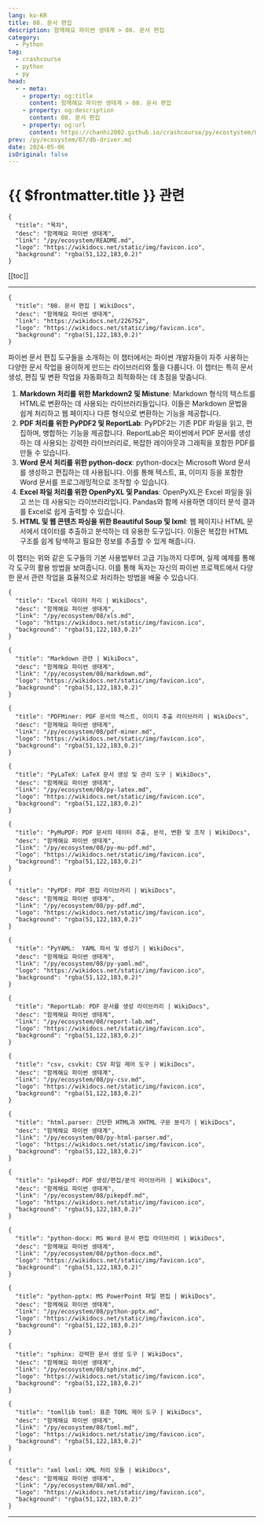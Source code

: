 ```yaml
---
lang: ko-KR
title: 08. 문서 편집
description: 함께해요 파이썬 생태계 > 08. 문서 편집
category:
  - Python
tag: 
  - crashcourse
  - python
  - py
head:
  - - meta:
    - property: og:title
      content: 함께해요 파이썬 생태계 > 08. 문서 편집
    - property: og:description
      content: 08. 문서 편집
    - property: og:url
      content: https://chanhi2002.github.io/crashcourse/py/ecostystem/08/
prev: /py/ecosystem/07/db-driver.md
date: 2024-05-06
isOriginal: false
---
```


# {{ $frontmatter.title }} 관련

```component VPCard
{
  "title": "목차",
  "desc": "함께해요 파이썬 생태계",
  "link": "/py/ecosystem/README.md",
  "logo": "https://wikidocs.net/static/img/favicon.ico",
  "background": "rgba(51,122,183,0.2)"
}
```

[[toc]]

---

```component VPCard
{
  "title": "08. 문서 편집 | WikiDocs",
  "desc": "함께해요 파이썬 생태계",
  "link": "https://wikidocs.net/226752",
  "logo": "https://wikidocs.net/static/img/favicon.ico",
  "background": "rgba(51,122,183,0.2)"
}
```

파이썬 문서 편집 도구들을 소개하는 이 챕터에서는 파이썬 개발자들이 자주 사용하는 다양한 문서 작업을 용이하게 만드는 라이브러리와 툴을 다룹니다. 이 챕터는 특히 문서 생성, 편집 및 변환 작업을 자동화하고 최적화하는 데 초점을 맞춥니다.

1. **Markdown 처리를 위한 Markdown2 및 Mistune**: Markdown 형식의 텍스트를 HTML로 변환하는 데 사용되는 라이브러리들입니다. 이들은 Markdown 문법을 쉽게 처리하고 웹 페이지나 다른 형식으로 변환하는 기능을 제공합니다.
2. **PDF 처리를 위한 PyPDF2 및 ReportLab**: PyPDF2는 기존 PDF 파일을 읽고, 편집하며, 병합하는 기능을 제공합니다. ReportLab은 파이썬에서 PDF 문서를 생성하는 데 사용되는 강력한 라이브러리로, 복잡한 레이아웃과 그래픽을 포함한 PDF를 만들 수 있습니다.
3. **Word 문서 처리를 위한 python-docx**: python-docx는 Microsoft Word 문서를 생성하고 편집하는 데 사용됩니다. 이를 통해 텍스트, 표, 이미지 등을 포함한 Word 문서를 프로그래밍적으로 조작할 수 있습니다.
4. **Excel 파일 처리를 위한 OpenPyXL 및 Pandas**: OpenPyXL은 Excel 파일을 읽고 쓰는 데 사용되는 라이브러리입니다. Pandas와 함께 사용하면 데이터 분석 결과를 Excel로 쉽게 출력할 수 있습니다.
5. **HTML 및 웹 콘텐츠 파싱을 위한 Beautiful Soup 및 lxml**: 웹 페이지나 HTML 문서에서 데이터를 추출하고 분석하는 데 유용한 도구입니다. 이들은 복잡한 HTML 구조를 쉽게 탐색하고 필요한 정보를 추출할 수 있게 해줍니다.

이 챕터는 위와 같은 도구들의 기본 사용법부터 고급 기능까지 다루며, 실제 예제를 통해 각 도구의 활용 방법을 보여줍니다. 이를 통해 독자는 자신의 파이썬 프로젝트에서 다양한 문서 관련 작업을 효율적으로 처리하는 방법을 배울 수 있습니다.

```component VPCard
{
  "title": "Excel 데이터 처리 | WikiDocs",
  "desc": "함께해요 파이썬 생태계",
  "link": "/py/ecosystem/08/xls.md",
  "logo": "https://wikidocs.net/static/img/favicon.ico",
  "background": "rgba(51,122,183,0.2)"
}
```

```component VPCard
{
  "title": "Markdown 관련 | WikiDocs",
  "desc": "함께해요 파이썬 생태계",
  "link": "/py/ecosystem/08/markdown.md",
  "logo": "https://wikidocs.net/static/img/favicon.ico",
  "background": "rgba(51,122,183,0.2)"
}
```

```component VPCard
{
  "title": "PDFMiner: PDF 문서의 텍스트, 이미지 추출 라이브러리 | WikiDocs",
  "desc": "함께해요 파이썬 생태계",
  "link": "/py/ecosystem/08/pdf-miner.md",
  "logo": "https://wikidocs.net/static/img/favicon.ico",
  "background": "rgba(51,122,183,0.2)"
}
```

```component VPCard
{
  "title": "PyLaTeX: LaTeX 문서 생성 및 관리 도구 | WikiDocs",
  "desc": "함께해요 파이썬 생태계",
  "link": "/py/ecosystem/08/py-latex.md",
  "logo": "https://wikidocs.net/static/img/favicon.ico",
  "background": "rgba(51,122,183,0.2)"
}
```

```component VPCard
{
  "title": "PyMuPDF: PDF 문서의 데이터 추출, 분석, 변환 및 조작 | WikiDocs",
  "desc": "함께해요 파이썬 생태계",
  "link": "/py/ecosystem/08/py-mu-pdf.md",
  "logo": "https://wikidocs.net/static/img/favicon.ico",
  "background": "rgba(51,122,183,0.2)"
}
```

```component VPCard
{
  "title": "PyPDF: PDF 편집 라이브러리 | WikiDocs",
  "desc": "함께해요 파이썬 생태계",
  "link": "/py/ecosystem/08/py-pdf.md",
  "logo": "https://wikidocs.net/static/img/favicon.ico",
  "background": "rgba(51,122,183,0.2)"
}
```

```component VPCard
{
  "title": "PyYAML:  YAML 파서 및 생성기 | WikiDocs",
  "desc": "함께해요 파이썬 생태계",
  "link": "/py/ecosystem/08/py-yaml.md",
  "logo": "https://wikidocs.net/static/img/favicon.ico",
  "background": "rgba(51,122,183,0.2)"
}
```

```component VPCard
{
  "title": "ReportLab: PDF 문서를 생성 라이브러리 | WikiDocs",
  "desc": "함께해요 파이썬 생태계",
  "link": "/py/ecosystem/08/report-lab.md",
  "logo": "https://wikidocs.net/static/img/favicon.ico",
  "background": "rgba(51,122,183,0.2)"
}
```

```component VPCard
{
  "title": "csv, csvkit: CSV 파일 제어 도구 | WikiDocs",
  "desc": "함께해요 파이썬 생태계",
  "link": "/py/ecosystem/08/py-csv.md",
  "logo": "https://wikidocs.net/static/img/favicon.ico",
  "background": "rgba(51,122,183,0.2)"
}
```

```component VPCard
{
  "title": "html.parser: 간단한 HTML과 XHTML 구문 분석기 | WikiDocs",
  "desc": "함께해요 파이썬 생태계",
  "link": "/py/ecosystem/08/py-html-parser.md",
  "logo": "https://wikidocs.net/static/img/favicon.ico",
  "background": "rgba(51,122,183,0.2)"
}
```

```component VPCard
{
  "title": "pikepdf: PDF 생성/편집/분석 라이브러리 | WikiDocs",
  "desc": "함께해요 파이썬 생태계",
  "link": "/py/ecosystem/08/pikepdf.md",
  "logo": "https://wikidocs.net/static/img/favicon.ico",
  "background": "rgba(51,122,183,0.2)"
}
```

```component VPCard
{
  "title": "python-docx: MS Word 문서 편집 라이브러리 | WikiDocs",
  "desc": "함께해요 파이썬 생태계",
  "link": "/py/ecosystem/08/python-docx.md",
  "logo": "https://wikidocs.net/static/img/favicon.ico",
  "background": "rgba(51,122,183,0.2)"
}
```

```component VPCard
{
  "title": "python-pptx: MS PowerPoint 파일 편집 | WikiDocs",
  "desc": "함께해요 파이썬 생태계",
  "link": "/py/ecosystem/08/python-pptx.md",
  "logo": "https://wikidocs.net/static/img/favicon.ico",
  "background": "rgba(51,122,183,0.2)"
}
```

```component VPCard
{
  "title": "sphinx: 강력한 문서 생성 도구 | WikiDocs",
  "desc": "함께해요 파이썬 생태계",
  "link": "/py/ecosystem/08/sphinx.md",
  "logo": "https://wikidocs.net/static/img/favicon.ico",
  "background": "rgba(51,122,183,0.2)"
}
```

```component VPCard
{
  "title": "tomllib toml: 표준 TOML 제어 도구 | WikiDocs",
  "desc": "함께해요 파이썬 생태계",
  "link": "/py/ecosystem/08/toml.md",
  "logo": "https://wikidocs.net/static/img/favicon.ico",
  "background": "rgba(51,122,183,0.2)"
}
```

```component VPCard
{
  "title": "xml lxml: XML 처리 모듈 | WikiDocs",
  "desc": "함께해요 파이썬 생태계",
  "link": "/py/ecosystem/08/xml.md",
  "logo": "https://wikidocs.net/static/img/favicon.ico",
  "background": "rgba(51,122,183,0.2)"
}
```

---

<TagLinks />
